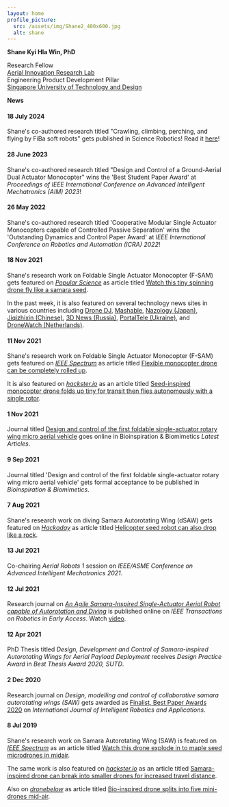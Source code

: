 ```yaml
---
layout: home
profile_picture:
  src: /assets/img/Shane2_400x600.jpg
  alt: shane
---
```



**Shane Kyi Hla Win, PhD**  

Research Fellow<br>
<a href="https://www.youtube.com/channel/UC2vFNGGJxreSk42lAIt6v-w">Aerial Innovation Research Lab</a><br>
Engineering Product Development Pillar<br>
<a href="https://sutd.edu.sg/">Singapore University of Technology and Design</a> 






**News**

#### 18 July 2024

Shane's co-authored research titled "Crawling, climbing, perching, and flying by FiBa soft robots" gets published in Science Robotics! Read it [here](https://doi.org/10.1126/scirobotics.adk4533)!

#### 28 June 2023

Shane's co-authored research titled "Design and Control of a Ground-Aerial Dual Actuator Monocopter" wins the 'Best Student Paper Award' at _Proceedings of IEEE International Conference on Advanced Intelligent Mechatronics (AIM) 2023_!

#### 26 May 2022

Shane's co-authored research titled 'Cooperative Modular Single Actuator Monocopters capable of Controlled Passive Separation' wins the 'Outstanding Dynamics and Control Paper Award' at _IEEE International Conference on Robotics and Automation (ICRA) 2022_!

#### 18 Nov 2021

Shane's research work on Foldable Single Actuator Monocopter (F-SAM) gets featured on _[Popular Science](https://www.popsci.com)_ as article titled [Watch this tiny spinning drone fly like a samara seed](https://www.popsci.com/technology/monocopter-f-sam-drone/).

In the past week, it is also featured on several technology news sites in various countries including [Drone DJ](https://dronedj.com/2021/11/12/monocopter-drone/), [Mashable](https://mashable.com/video/small-foldable-drone), [Nazology (Japan)](https://nazology.net/archives/99822/2), [Jiqizhixin (Chinese)](https://www.jiqizhixin.com/articles/2021-11-13-3), [3D News (Russia)](https://3dnews.ru/1053573/predstavlen-gibkiy-dron-kotoriy-mogno-svernut-v-trubochku), [PortalTele (Ukraine)](https://portaltele.com.ua/equipment/videosposterezhennya/predstavlenyj-gnuchkyj-dron-yakyj-mozhna-zgornuty-v-trubochku-1.html), and [DroneWatch (Netherlands)](https://www.dronewatch.nl/2021/11/16/deze-drone-is-oprolbaar-en-vliegt-als-een-esdoornzaadje/).

#### 11 Nov 2021

Shane's research work on Foldable Single Actuator Monocopter (F-SAM) gets featured on _[IEEE Spectrum](https://spectrum.ieee.org)_ as article titled [Flexible monocopter drone can be completely rolled up](https://spectrum.ieee.org/foldable-monocopter-drone).

It is also featured on _[hackster.io](https://www.hackster.io)_ as an article titled [Seed-inspired monocopter drone folds up tiny for transit then flies autonomously with a single rotor](https://www.hackster.io/news/seed-inspired-monocopter-drone-folds-up-tiny-for-transit-then-flies-autonomously-with-a-single-rotor-b605218ea456).

#### 1 Nov 2021

Journal titled [Design and control of the first foldable single-actuator rotary wing micro aerial vehicle](https://iopscience.iop.org/article/10.1088/1748-3190/ac253a) goes online in Bioinspiration & Biomimetics _Latest Articles_.

#### 9 Sep 2021

Journal titled 'Design and control of the first foldable single-actuator rotary wing micro aerial vehicle' gets formal acceptance to be published in _Bioinspiration & Biomimetics_.

#### 7 Aug 2021

Shane's research work on diving Samara Autorotating Wing (dSAW) gets featured on _[Hackaday](https://hackaday.com)_ as article titled [Helicopter seed robot can also drop like a rock](https://hackaday.com/2021/08/07/helicopter-seed-robot-can-also-drop-like-a-rock/).

#### 13 Jul 2021    

Co-chairing _Aerial Robots 1_ session on _IEEE/ASME Conference on Advanced Intelligent Mechatronics 2021_.

#### 12 Jul 2021

Research journal on [_An Agile Samara-Inspired Single-Actuator Aerial Robot capable of Autorotation and Diving_](https://ieeexplore.ieee.org/document/9480601) is published online on _IEEE Transactions on Robotics_ in _Early Access_. Watch [video](https://youtu.be/h1UJhhoAxVw).

#### 12 Apr 2021

PhD Thesis titled _Design, Development and Control of Samara-inspired Autorotating Wings for Aerial Payload Deployment_ receives _Design Practice Award_ in _Best Thesis Award 2020, SUTD_.

#### 2 Dec 2020

Research journal on _Design, modelling and control of collaborative samara autorotating wings (SAW)_ gets awarded as [Finalist, Best Paper Awards 2020](https://www.springer.com/journal/41315/updates/18638712) on _International Journal of Intelligent Robotics and Applications_.

#### 8 Jul 2019

Shane's research work on Samara Autorotating Wing (SAW) is featured on _[IEEE Spectrum](https://spectrum.ieee.org)_ as an article titled [Watch this drone explode in to maple seed microdrones in midair](https://spectrum.ieee.org/watch-this-drone-explode-into-maple-seed-microdrones-in-midair).

The same work is also featured on _[hackster.io](https://www.hackster.io)_ as an article titled [Samara-inspired drone can break into smaller drones for increased travel distance](https://www.hackster.io/news/samara-inspired-drone-can-break-into-smaller-drones-for-increased-travel-distance-4967c9f17ade).

Also on _[dronebelow](https://dronebelow.com)_ as article titled [Bio-inspired drone splits into five mini-drones mid-air](https://dronebelow.com/2019/07/16/bio-inspired-drone-splits-into-five-mini-drones-mid-air/).
<!--stackedit_data:
eyJoaXN0b3J5IjpbOTMzMzI0Njg5LDM4NDMzODUxMF19
-->
